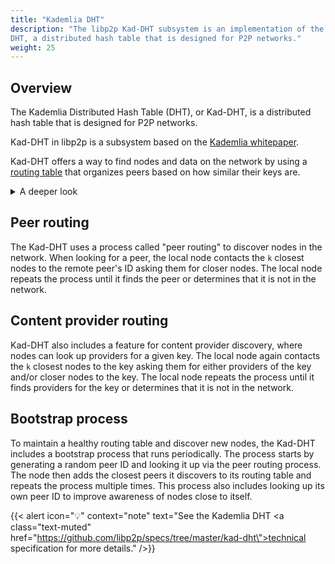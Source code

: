 ```yaml
---
title: "Kademlia DHT"
description: "The libp2p Kad-DHT subsystem is an implementation of the Kademlia
DHT, a distributed hash table that is designed for P2P networks."
weight: 25
---
```


## Overview

The Kademlia Distributed Hash Table (DHT), or Kad-DHT, is a distributed hash table
that is designed for P2P networks.

Kad-DHT in libp2p is a subsystem based on the
[Kademlia whitepaper](https://pdos.csail.mit.edu/~petar/papers/maymounkov-kademlia-lncs.pdf).

Kad-DHT offers a way to find nodes and data on the network by using a
[routing table](https://en.wikipedia.org/wiki/Routing_table) that organizes peers based
on how similar their keys are.

<details>
  <summary>A deeper look</summary>

  The routing table is organized based on a prefix length and a distance metric.
  The prefix length helps to group similar keys, and the distance metric helps to
  find the closest peers to a specific key in the routing table. The table maintains
  a list of `k` closest peers for each possible prefix length between `0` and `L-1`,
  where `L` is the length of the keyspace, determined by the length of the hash
  function used. **Kad-DHT uses SHA-256**, with a keyspace of 256 bits, trying to maintain
  `k` peers with a shared key prefix for every prefix length between `0` and `255` in
  its routing table.

  The prefix length measures the proximity of two keys in the routing table and
  divides the keyspace into smaller subspaces, called "buckets", each containing nodes
  that share a common prefix of bits in their SHA-256 hash. The prefix length is the
  number of bits that are the same in the two keys' SHA-256 hash. The more leading bits
  that are the same, the longer the prefix length and the closer the proximity of the
  two keys are considered to be.

  The distance metric is a way to calculate the distance between two keys by
  taking the bitwise exclusive-or (XOR) of the SHA-256 hash of the two keys. The
  result is a measure of the distance between the two keys, where a distance of
  `0` means the keys are identical, and a distance of `1` means that only one
  bit is different, meaning the two keys are close to each other (i.e. their
  SHA-256 hashes are similar).

  This design allows for efficient and effective lookups in the routing table when
  trying to find nodes or data that share similar prefixes.

</details>

## Peer routing

The Kad-DHT uses a process called "peer routing" to discover nodes in the
network. When looking for a peer, the local node contacts the `k` closest nodes to
the remote peer's ID asking them for closer nodes. The local node repeats the
process until it finds the peer or determines that it is not in the network.

## Content provider routing

Kad-DHT also includes a feature for content provider discovery, where nodes can
look up providers for a given key. The local node again contacts the `k` closest
nodes to the key asking them for either providers of the key and/or closer nodes
to the key. The local node repeats the process until it finds providers for the
key or determines that it is not in the network.

## Bootstrap process

To maintain a healthy routing table and discover new nodes, the Kad-DHT includes
a bootstrap process that runs periodically. The process starts by generating a random peer
ID and looking it up via the peer routing process. The node then adds the closest peers it
discovers to its routing table and repeats the process multiple times. This process also
includes looking up its own peer ID to improve awareness of nodes close to itself.

{{< alert icon="💡" context="note" text="See the Kademlia DHT <a class=\"text-muted\" href=\"https://github.com/libp2p/specs/tree/master/kad-dht\">technical specification</a> for more details." />}}

